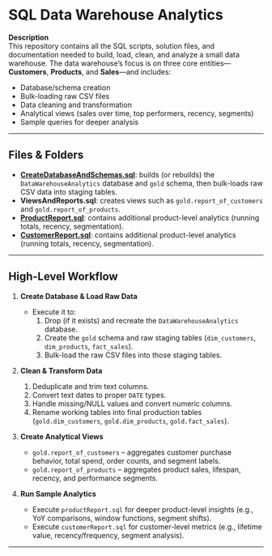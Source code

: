 # SQL Data Warehouse Analytics

**Description**  
This repository contains all the SQL scripts, solution files, and documentation needed to build, load, clean, and analyze a small data warehouse. The data warehouse’s focus is on three core entities—**Customers**, **Products**, and **Sales**—and includes:  
- Database/schema creation  
- Bulk-loading raw CSV files  
- Data cleaning and transformation  
- Analytical views (sales over time, top performers, recency, segments)  
- Sample queries for deeper analysis  


---

## Files & Folders

- <a href = "https://github.com/f-clinton/sql-data-warehouse-analytics/blob/main/SQLQuery2.sql">**CreateDatabaseAndSchemas.sql**</a>: builds (or rebuilds) the `DataWarehouseAnalytics` database and `gold` schema, then bulk-loads raw CSV data into staging tables.
- **ViewsAndReports.sql**: creates views such as `gold.report_of_customers` and `gold.report_of_products`.
- <a href = "https://github.com/f-clinton/sql-data-warehouse-analytics/blob/main/productReport.sql">**ProductReport.sql**</a>: contains additional product-level analytics (running totals, recency, segmentation).
- <a href = "https://github.com/f-clinton/sql-data-warehouse-analytics/blob/main/customerReport.sql" >**CustomerReport.sql**</a>: contains additional product-level analytics (running totals, recency, segmentation).

---

## High-Level Workflow

1. **Create Database & Load Raw Data**  
   - Execute it to:  
     1. Drop (if it exists) and recreate the `DataWarehouseAnalytics` database.  
     2. Create the `gold` schema and raw staging tables (`dim_customers`, `dim_products`, `fact_sales`).  
     3. Bulk-load the raw CSV files into those staging tables.  

2. **Clean & Transform Data**   
     1. Deduplicate and trim text columns.  
     2. Convert text dates to proper `DATE` types.  
     3. Handle missing/NULL values and convert numeric columns.  
     4. Rename working tables into final production tables (`gold.dim_customers`, `gold.dim_products`, `gold.fact_sales`).  

3. **Create Analytical Views**   
     - `gold.report_of_customers` – aggregates customer purchase behavior, total spend, order counts, and segment labels.  
     - `gold.report_of_products` – aggregates product sales, lifespan, recency, and performance segments.  

4. **Run Sample Analytics**  
   - Execute `productReport.sql` for deeper product-level insights (e.g., YoY comparisons, window functions, segment shifts).  
   - Execute `customerReport.sql` for customer-level metrics (e.g., lifetime value, recency/frequency, segment analysis).  

---

